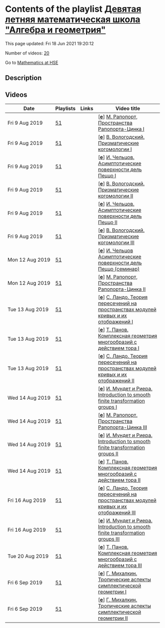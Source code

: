 # Contents of the playlist [Девятая летняя математическая школа "Алгебра и геометрия"](https://www.youtube.com/playlist?list=PLq3E5oubNNoByM-ilPKSfW-HiGAGNY7Jn)

This page updated: Fri 18 Jun 2021 19:20:12

Number of videos: [20](#videos)

Go to [Mathematics at HSE](../README.md)

## Description



## Videos

|Date|Playlists|Links|Video title|
|---|---|---|---|
| Fri&nbsp;9&nbsp;Aug&nbsp;2019 | [51](../playlists/51 "Девятая летняя математическая школа &#34;Алгебра и геометрия&#34;") |  | [[**e**](https://studio.youtube.com/video/O7QZXfVUR80/edit "Edit")] [М. Рапопорт, Пространства Рапопорта-Цинка I](https://www.youtube.com/watch?v=O7QZXfVUR80&list=PLq3E5oubNNoByM-ilPKSfW-HiGAGNY7Jn "Пространства Рапопорта-Цинка --- важнейшие примеры локальных многообразий Шимуры в смысле Шольце. Это пространства модулей p-делимых групп в одном фиксированном классе изогении. В курсе я определю эти объекты и опишу их замечательные свойства. Примерами пространств Рапопорта-Цинка (и единственными из этих пространств, для которых известна явная конструкция) являются пространство Любина-Тэйта и пространство Дринфельда.") |
| Fri&nbsp;9&nbsp;Aug&nbsp;2019 | [51](../playlists/51 "Девятая летняя математическая школа &#34;Алгебра и геометрия&#34;") |  | [[**e**](https://studio.youtube.com/video/Xw39AcD86f0/edit "Edit")] [В. Вологодский. Призматические когомологии I](https://www.youtube.com/watch?v=Xw39AcD86f0&list=PLq3E5oubNNoByM-ilPKSfW-HiGAGNY7Jn "Торическая геометрия и топология даёт Призматические когомологии, придуманные Бхаттом и Шольцем, - удобный язык для построения разнообразных &#34;деформаций&#34; когомологий де Рама (например, кристальных когомологий или q-когомологий де Рама), а также теорем сравнения (как в p-адической теории Ходжа). Курс будет неспешным введением в теорию Бхатта-Шольца.") |
| Fri&nbsp;9&nbsp;Aug&nbsp;2019 | [51](../playlists/51 "Девятая летняя математическая школа &#34;Алгебра и геометрия&#34;") |  | [[**e**](https://studio.youtube.com/video/80LFzkJXnKE/edit "Edit")] [И. Чельцов. Асимптотические поверхности дель Пеццо I](https://www.youtube.com/watch?v=80LFzkJXnKE&list=PLq3E5oubNNoByM-ilPKSfW-HiGAGNY7Jn "Этот курс сфокусирован на одном (достаточно узком, но интересном) классе (лог) многообразий Фано (размерности два). Сначала мы дадим (простое) определение этих поверхностей (с границей). Затем мы получим их полную (очень наглядную) классификацию при (очень естественном) условии гладкости и неприводимости граничного дивизора. После этого мы рассмотрим (детально) вопрос их K-стабильности. А именно, мы покажем как использовать (так называемый) альфа-инвариант Тиана для доказательства K-стабильности найденых нами поверхностей, чей лог-канонический дивизор в пределе тривиален. Потом, мы воспользуемся (отфлоппированным) логарифмическим аналогом препятствия Росса и Томаса и покажем что поверхности, чей лог-канонический дивизор в пределе объемен, не являются K-стабильными. Наконец, мы оценим дельта-инвариант оставшихся поверхностей и покажем что почти все они (кроме шести семейств) также являются K-стабильными и (как следствие) обладают метриками Кэлера-Эйнштейна с (коническими) особенностями вдоль граничной кривой. K-стабильность поверхностей в оставшихся шести семействах (пока) неизвестна. Основная цель курса помочь участникам (коллективно) доказать это (по крайней мере в некоторых частных случаях). Курс не требует никаких специальных знаний кроме (базовой) бирациональной геометриии неособых (проективных) поверхностей.") |
| Fri&nbsp;9&nbsp;Aug&nbsp;2019 | [51](../playlists/51 "Девятая летняя математическая школа &#34;Алгебра и геометрия&#34;") |  | [[**e**](https://studio.youtube.com/video/cfRRAzZxVk4/edit "Edit")] [В. Вологодский. Призматические когомологии II](https://www.youtube.com/watch?v=cfRRAzZxVk4&list=PLq3E5oubNNoByM-ilPKSfW-HiGAGNY7Jn "орическая геометрия и топология даёт Призматические когомологии, придуманные Бхаттом и Шольцем, - удобный язык для построения разнообразных &#34;деформаций&#34; когомологий де Рама (например, кристальных когомологий или q-когомологий де Рама), а также теорем сравнения (как в p-адической теории Ходжа). Курс будет неспешным введением в теорию Бхатта-Шольца.") |
| Fri&nbsp;9&nbsp;Aug&nbsp;2019 | [51](../playlists/51 "Девятая летняя математическая школа &#34;Алгебра и геометрия&#34;") |  | [[**e**](https://studio.youtube.com/video/7hAOxTFVPoQ/edit "Edit")] [И. Чельцов. Асимптотические поверхности дель Пеццо II](https://www.youtube.com/watch?v=7hAOxTFVPoQ&list=PLq3E5oubNNoByM-ilPKSfW-HiGAGNY7Jn "Этот курс сфокусирован на одном (достаточно узком, но интересном) классе (лог) многообразий Фано (размерности два). Сначала мы дадим (простое) определение этих поверхностей (с границей). Затем мы получим их полную (очень наглядную) классификацию при (очень естественном) условии гладкости и неприводимости граничного дивизора. После этого мы рассмотрим (детально) вопрос их K-стабильности. А именно, мы покажем как использовать (так называемый) альфа-инвариант Тиана для доказательства K-стабильности найденых нами поверхностей, чей лог-канонический дивизор в пределе тривиален. Потом, мы воспользуемся (отфлоппированным) логарифмическим аналогом препятствия Росса и Томаса и покажем что поверхности, чей лог-канонический дивизор в пределе объемен, не являются K-стабильными. Наконец, мы оценим дельта-инвариант оставшихся поверхностей и покажем что почти все они (кроме шести семейств) также являются K-стабильными и (как следствие) обладают метриками Кэлера-Эйнштейна с (коническими) особенностями вдоль граничной кривой. K-стабильность поверхностей в оставшихся шести семействах (пока) неизвестна. Основная цель курса помочь участникам (коллективно) доказать это (по крайней мере в некоторых частных случаях). Курс не требует никаких специальных знаний кроме (базовой) бирациональной геометриии неособых (проективных) поверхностей") |
| Fri&nbsp;9&nbsp;Aug&nbsp;2019 | [51](../playlists/51 "Девятая летняя математическая школа &#34;Алгебра и геометрия&#34;") |  | [[**e**](https://studio.youtube.com/video/qIZcKrOwg9I/edit "Edit")] [В. Вологодский. Призматические когомологии III](https://www.youtube.com/watch?v=qIZcKrOwg9I&list=PLq3E5oubNNoByM-ilPKSfW-HiGAGNY7Jn "Торическая геометрия и топология даёт Призматические когомологии, придуманные Бхаттом и Шольцем, - удобный язык для построения разнообразных &#34;деформаций&#34; когомологий де Рама (например, кристальных когомологий или q-когомологий де Рама), а также теорем сравнения (как в p-адической теории Ходжа). Курс будет неспешным введением в теорию Бхатта-Шольца.") |
| Mon&nbsp;12&nbsp;Aug&nbsp;2019 | [51](../playlists/51 "Девятая летняя математическая школа &#34;Алгебра и геометрия&#34;") |  | [[**e**](https://studio.youtube.com/video/793wOxxjCnE/edit "Edit")] [И. Чельцов  Асимптотические поверхности дель Пеццо (семинар)](https://www.youtube.com/watch?v=793wOxxjCnE&list=PLq3E5oubNNoByM-ilPKSfW-HiGAGNY7Jn "Этот курс сфокусирован на одном (достаточно узком, но интересном) классе (лог) многообразий Фано (размерности два). Сначала мы дадим (простое) определение этих поверхностей (с границей). Затем мы получим их полную (очень наглядную) классификацию при (очень естественном) условии гладкости и неприводимости граничного дивизора. После этого мы рассмотрим (детально) вопрос их K-стабильности. А именно, мы покажем как использовать (так называемый) альфа-инвариант Тиана для доказательства K-стабильности найденых нами поверхностей, чей лог-канонический дивизор в пределе тривиален. Потом, мы воспользуемся (отфлоппированным) логарифмическим аналогом препятствия Росса и Томаса и покажем что поверхности, чей лог-канонический дивизор в пределе объемен, не являются K-стабильными. Наконец, мы оценим дельта-инвариант оставшихся поверхностей и покажем что почти все они (кроме шести семейств) также являются K-стабильными и (как следствие) обладают метриками Кэлера-Эйнштейна с (коническими) особенностями вдоль граничной кривой. K-стабильность поверхностей в оставшихся шести семействах (пока) неизвестна. Основная цель курса помочь участникам (коллективно) доказать это (по крайней мере в некоторых частных случаях). Курс не требует никаких специальных знаний кроме (базовой) бирациональной геометриии неособых (проективных) поверхностей.") |
| Mon&nbsp;12&nbsp;Aug&nbsp;2019 | [51](../playlists/51 "Девятая летняя математическая школа &#34;Алгебра и геометрия&#34;") |  | [[**e**](https://studio.youtube.com/video/HpWOERn0fUE/edit "Edit")] [М. Рапопорт, Пространства Рапопорта-Цинка II](https://www.youtube.com/watch?v=HpWOERn0fUE&list=PLq3E5oubNNoByM-ilPKSfW-HiGAGNY7Jn "Пространства Рапопорта-Цинка --- важнейшие примеры локальных многообразий Шимуры в смысле Шольце. Это пространства модулей p-делимых групп в одном фиксированном классе изогении. В курсе я определю эти объекты и опишу их замечательные свойства. Примерами пространств Рапопорта-Цинка (и единственными из этих пространств, для которых известна явная конструкция) являются пространство Любина-Тэйта и пространство Дринфельда.") |
| Tue&nbsp;13&nbsp;Aug&nbsp;2019 | [51](../playlists/51 "Девятая летняя математическая школа &#34;Алгебра и геометрия&#34;") |  | [[**e**](https://studio.youtube.com/video/iBiDc8Dj_eg/edit "Edit")] [С. Ландо. Теория пересечений на пространствах модулей кривых и их отображений I](https://www.youtube.com/watch?v=iBiDc8Dj_eg&list=PLq3E5oubNNoByM-ilPKSfW-HiGAGNY7Jn "М.Казарян, С.Ландо, В.Прасолов, Алгебраические кривые: по направлению к пространствам модулей М., МЦНМО, 2018") |
| Tue&nbsp;13&nbsp;Aug&nbsp;2019 | [51](../playlists/51 "Девятая летняя математическая школа &#34;Алгебра и геометрия&#34;") |  | [[**e**](https://studio.youtube.com/video/DF4MDM4B-TA/edit "Edit")] [Т. Панов. Комплексная геометрия многообразий с действием тора I](https://www.youtube.com/watch?v=DF4MDM4B-TA&list=PLq3E5oubNNoByM-ilPKSfW-HiGAGNY7Jn "Торическая геометрия и топология даёт большое количество примеров многообразий с &#34;нестандартными&#34; комплексными структурами, т.е. некэлеровыми и даже не мойшезоновыми. Одним из основных классов таких примеров являются момент-угол-многообразия. Комплексное момент-угол-многообразие Z задаётся некоторым набором комбинаторно-геометрических данных, включающих полный симплициальный (но не обязательно рациональный) веер. В случае рациональных вееров многообразие Z является тотальным пространством голоморфного расслоения над торическим многообразием со слоем компактный комплексный тор. В этом случае инварианты комплексной структуры на Z, такие как когомологии Дольбо и числа Ходжа, могут быть описаны при помощи спектральной последовательности Бореля голоморфного расслоения.&#013;&#013;В общем случае на комплексном момент-угол-многообразии Z имеется каноническое голоморфное слоение F, эквивариантное под действием алгебраического тора. Примеры момент-угол-многообразий включают многообразия Хопфа, Калаби-Экманна и их деформации. Пара (Z,F) из многообразия и голомофрного слоения также изучалась как модель для некоммутативных торических многообразий в работах Katzarkov, Lupercio, Meersseman, Verjovsky (arXiv:1308.2774) и Ratiu, Zung (arXiv:1705.11110) .&#013;&#013;Геометрия многообразий Z и слоений F весьма интересна и нестандартна. Основным инструментом для изучения геометрии комплексных момент-угол-многообразий Z является трансверсально кэлерова форма для слоения F. Такая форма существует при некоторых ограничениях на комбинаторные данные. Путём интегрирования трансверсально кэлеровой формы доказывается, что любое кэлерово подмногообразие в момент-угол-многообразии Z лежит в листе слоения F. Для общего момент-угол-многообразия Z в своём комбинаторном классе все его подмногообразия являются момент-угол-многообразиями меньшей размерности, а значит число их конечно. Это влечёт, в частности, что Z не допускает непостоянных мероморфных функций, т.е. его алгебраическая размерность равна нулю.&#013;&#013;Battaglia, Zaffran (arXiv:1108.1637) вычислили базисные числа Бетти для канонического голоморфного слоения на момент-угол-многообразии Z, соответствующем расщепляемому (shellable) вееру. Ими была высказана гипотеза, что кольцо базисных когомологий в случае произвольного симплициального веера имеет тот же вид, что и кольцо когомологий полного симплициального торического многообразия (даваемое теоремой Данилова-Юркевича). Мы доказываем эту гипотезу. Доказательство использует спектральную последовательность Эйленберга-Мура; ключевым утверждением здесь является формальность модели Картана для действия тора на Z.") |
| Tue&nbsp;13&nbsp;Aug&nbsp;2019 | [51](../playlists/51 "Девятая летняя математическая школа &#34;Алгебра и геометрия&#34;") |  | [[**e**](https://studio.youtube.com/video/md0z_aoczuE/edit "Edit")] [С. Ландо. Теория пересечений на пространствах модулей кривых и их отображений II](https://www.youtube.com/watch?v=md0z_aoczuE&list=PLq3E5oubNNoByM-ilPKSfW-HiGAGNY7Jn "М.Казарян, С.Ландо, В.Прасолов, Алгебраические кривые: по направлению к пространствам модулей М., МЦНМО, 2018") |
| Wed&nbsp;14&nbsp;Aug&nbsp;2019 | [51](../playlists/51 "Девятая летняя математическая школа &#34;Алгебра и геометрия&#34;") |  | [[**e**](https://studio.youtube.com/video/QvcLit1GMYk/edit "Edit")] [И. Мундет и Риера. Introduction to smooth finite transformation groups I](https://www.youtube.com/watch?v=QvcLit1GMYk&list=PLq3E5oubNNoByM-ilPKSfW-HiGAGNY7Jn "I will give an introduction to the theory of smooth finite transformation groups. My choice of material will be guided by the problem of determining which finite groups admit smooth effective actions on a given manifold. A complete answer to this problem is at present out of reach, but many partial results are available. Among these, I will explain: (i) the basics of Smith theory, (ii) a classical result of Mann and Su on actions of finite abelian groups, and (iii) some of the recent results on the Jordan property for diffeomorphism groups. With this motivation in mind I will explain basic facts on differential topology, group cohomology and equivariant cohomology. I will only assume that the audience is familiar with standard notions in algebraic topology such as singular (co)homology and spectral sequences, basic differential and Riemannian geometry, and very basic notions on finite groups.") |
| Wed&nbsp;14&nbsp;Aug&nbsp;2019 | [51](../playlists/51 "Девятая летняя математическая школа &#34;Алгебра и геометрия&#34;") |  | [[**e**](https://studio.youtube.com/video/T7VAASVo9zQ/edit "Edit")] [М. Рапопорт. Пространства Рапопорта-Цинка III](https://www.youtube.com/watch?v=T7VAASVo9zQ&list=PLq3E5oubNNoByM-ilPKSfW-HiGAGNY7Jn "Пространства Рапопорта-Цинка --- важнейшие примеры локальных многообразий Шимуры в смысле Шольце. Это пространства модулей p-делимых групп в одном фиксированном классе изогении. В курсе я определю эти объекты и опишу их замечательные свойства. Примерами пространств Рапопорта-Цинка (и единственными из этих пространств, для которых известна явная конструкция) являются пространство Любина-Тэйта и пространство Дринфельда.") |
| Wed&nbsp;14&nbsp;Aug&nbsp;2019 | [51](../playlists/51 "Девятая летняя математическая школа &#34;Алгебра и геометрия&#34;") |  | [[**e**](https://studio.youtube.com/video/2remnMFWYcw/edit "Edit")] [И. Мундет и Риера. Introduction to smooth finite transformation groups II](https://www.youtube.com/watch?v=2remnMFWYcw&list=PLq3E5oubNNoByM-ilPKSfW-HiGAGNY7Jn "I will give an introduction to the theory of smooth finite transformation groups. My choice of material will be guided by the problem of determining which finite groups admit smooth effective actions on a given manifold. A complete answer to this problem is at present out of reach, but many partial results are available. Among these, I will explain: (i) the basics of Smith theory, (ii) a classical result of Mann and Su on actions of finite abelian groups, and (iii) some of the recent results on the Jordan property for diffeomorphism groups. With this motivation in mind I will explain basic facts on differential topology, group cohomology and equivariant cohomology. I will only assume that the audience is familiar with standard notions in algebraic topology such as singular (co)homology and spectral sequences, basic differential and Riemannian geometry, and very basic notions on finite groups.") |
| Wed&nbsp;14&nbsp;Aug&nbsp;2019 | [51](../playlists/51 "Девятая летняя математическая школа &#34;Алгебра и геометрия&#34;") |  | [[**e**](https://studio.youtube.com/video/WEV6iwurbnI/edit "Edit")] [Т. Панов. Комплексная геометрия многообразий с действием тора II](https://www.youtube.com/watch?v=WEV6iwurbnI&list=PLq3E5oubNNoByM-ilPKSfW-HiGAGNY7Jn "Торическая геометрия и топология даёт большое количество примеров многообразий с &#34;нестандартными&#34; комплексными структурами, т.е. некэлеровыми и даже не мойшезоновыми. Одним из основных классов таких примеров являются момент-угол-многообразия. Комплексное момент-угол-многообразие Z задаётся некоторым набором комбинаторно-геометрических данных, включающих полный симплициальный (но не обязательно рациональный) веер. В случае рациональных вееров многообразие Z является тотальным пространством голоморфного расслоения над торическим многообразием со слоем компактный комплексный тор. В этом случае инварианты комплексной структуры на Z, такие как когомологии Дольбо и числа Ходжа, могут быть описаны при помощи спектральной последовательности Бореля голоморфного расслоения.&#013;&#013;В общем случае на комплексном момент-угол-многообразии Z имеется каноническое голоморфное слоение F, эквивариантное под действием алгебраического тора. Примеры момент-угол-многообразий включают многообразия Хопфа, Калаби-Экманна и их деформации. Пара (Z,F) из многообразия и голомофрного слоения также изучалась как модель для некоммутативных торических многообразий в работах Katzarkov, Lupercio, Meersseman, Verjovsky (arXiv:1308.2774) и Ratiu, Zung (arXiv:1705.11110) .&#013;&#013;Геометрия многообразий Z и слоений F весьма интересна и нестандартна. Основным инструментом для изучения геометрии комплексных момент-угол-многообразий Z является трансверсально кэлерова форма для слоения F. Такая форма существует при некоторых ограничениях на комбинаторные данные. Путём интегрирования трансверсально кэлеровой формы доказывается, что любое кэлерово подмногообразие в момент-угол-многообразии Z лежит в листе слоения F. Для общего момент-угол-многообразия Z в своём комбинаторном классе все его подмногообразия являются момент-угол-многообразиями меньшей размерности, а значит число их конечно. Это влечёт, в частности, что Z не допускает непостоянных мероморфных функций, т.е. его алгебраическая размерность равна нулю.&#013;&#013;Battaglia, Zaffran (arXiv:1108.1637) вычислили базисные числа Бетти для канонического голоморфного слоения на момент-угол-многообразии Z, соответствующем расщепляемому (shellable) вееру. Ими была высказана гипотеза, что кольцо базисных когомологий в случае произвольного симплициального веера имеет тот же вид, что и кольцо когомологий полного симплициального торического многообразия (даваемое теоремой Данилова-Юркевича). Мы доказываем эту гипотезу. Доказательство использует спектральную последовательность Эйленберга-Мура; ключевым утверждением здесь является формальность модели Картана для действия тора на Z.") |
| Fri&nbsp;16&nbsp;Aug&nbsp;2019 | [51](../playlists/51 "Девятая летняя математическая школа &#34;Алгебра и геометрия&#34;") |  | [[**e**](https://studio.youtube.com/video/2m70tqYfhs0/edit "Edit")] [С. Ландо. Теория пересечений на пространствах модулей кривых и их отображений III](https://www.youtube.com/watch?v=2m70tqYfhs0&list=PLq3E5oubNNoByM-ilPKSfW-HiGAGNY7Jn "М.Казарян, С.Ландо, В.Прасолов, Алгебраические кривые: по направлению к пространствам модулей М., МЦНМО, 2018") |
| Fri&nbsp;16&nbsp;Aug&nbsp;2019 | [51](../playlists/51 "Девятая летняя математическая школа &#34;Алгебра и геометрия&#34;") |  | [[**e**](https://studio.youtube.com/video/rXcUbQyhr_c/edit "Edit")] [И. Мундет и Риера. Introduction to smooth finite transformation groups III](https://www.youtube.com/watch?v=rXcUbQyhr_c&list=PLq3E5oubNNoByM-ilPKSfW-HiGAGNY7Jn "I will give an introduction to the theory of smooth finite transformation groups. My choice of material will be guided by the problem of determining which finite groups admit smooth effective actions on a given manifold. A complete answer to this problem is at present out of reach, but many partial results are available. Among these, I will explain: (i) the basics of Smith theory, (ii) a classical result of Mann and Su on actions of finite abelian groups, and (iii) some of the recent results on the Jordan property for diffeomorphism groups. With this motivation in mind I will explain basic facts on differential topology, group cohomology and equivariant cohomology. I will only assume that the audience is familiar with standard notions in algebraic topology such as singular (co)homology and spectral sequences, basic differential and Riemannian geometry, and very basic notions on finite groups.") |
| Tue&nbsp;20&nbsp;Aug&nbsp;2019 | [51](../playlists/51 "Девятая летняя математическая школа &#34;Алгебра и геометрия&#34;") |  | [[**e**](https://studio.youtube.com/video/vhzQxAqSu1M/edit "Edit")] [Т. Панов. Комплексная геометрия многообразий с действием тора III](https://www.youtube.com/watch?v=vhzQxAqSu1M&list=PLq3E5oubNNoByM-ilPKSfW-HiGAGNY7Jn "Торическая геометрия и топология даёт большое количество примеров многообразий с &#34;нестандартными&#34; комплексными структурами, т.е. некэлеровыми и даже не мойшезоновыми. Одним из основных классов таких примеров являются момент-угол-многообразия. Комплексное момент-угол-многообразие Z задаётся некоторым набором комбинаторно-геометрических данных, включающих полный симплициальный (но не обязательно рациональный) веер. В случае рациональных вееров многообразие Z является тотальным пространством голоморфного расслоения над торическим многообразием со слоем компактный комплексный тор. В этом случае инварианты комплексной структуры на Z, такие как когомологии Дольбо и числа Ходжа, могут быть описаны при помощи спектральной последовательности Бореля голоморфного расслоения.&#013;В общем случае на комплексном момент-угол-многообразии Z имеется каноническое голоморфное слоение F, эквивариантное под действием алгебраического тора. Примеры момент-угол-многообразий включают многообразия Хопфа, Калаби-Экманна и их деформации. Пара (Z,F) из многообразия и голомофрного слоения также изучалась как модель для некоммутативных торических многообразий в работах Katzarkov, Lupercio, Meersseman, Verjovsky (arXiv:1308.2774) и Ratiu, Zung (arXiv:1705.11110) .&#013;Геометрия многообразий Z и слоений F весьма интересна и нестандартна. Основным инструментом для изучения геометрии комплексных момент-угол-многообразий Z является трансверсально кэлерова форма для слоения F. Такая форма существует при некоторых ограничениях на комбинаторные данные. Путём интегрирования трансверсально кэлеровой формы доказывается, что любое кэлерово подмногообразие в момент-угол-многообразии Z лежит в листе слоения F. Для общего момент-угол-многообразия Z в своём комбинаторном классе все его подмногообразия являются момент-угол-многообразиями меньшей размерности, а значит число их конечно. Это влечёт, в частности, что Z не допускает непостоянных мероморфных функций, т.е. его алгебраическая размерность равна нулю.&#013;&#013;Battaglia, Zaffran (arXiv:1108.1637) вычислили базисные числа Бетти для канонического голоморфного слоения на момент-угол-многообразии Z, соответствующем расщепляемому (shellable) вееру. Ими была высказана гипотеза, что кольцо базисных когомологий в случае произвольного симплициального веера имеет тот же вид, что и кольцо когомологий полного симплициального торического многообразия (даваемое теоремой Данилова-Юркевича). Мы доказываем эту гипотезу. Доказательство использует спектральную последовательность Эйленберга-Мура; ключевым утверждением здесь является формальность модели Картана для действия тора на Z.") |
| Fri&nbsp;6&nbsp;Sep&nbsp;2019 | [51](../playlists/51 "Девятая летняя математическая школа &#34;Алгебра и геометрия&#34;") |  | [[**e**](https://studio.youtube.com/video/JJO61VILPBA/edit "Edit")] [Г. Михалкин. Тропические аспекты симплектической геометрии I](https://www.youtube.com/watch?v=JJO61VILPBA&list=PLq3E5oubNNoByM-ilPKSfW-HiGAGNY7Jn "Мы рассмотрим такие основные понятия симплектической и тропической геометрии как многообразия (в частности, торические многообразия), их лагранжевы подмногообразия, инварианты Громова-Виттена, ёмкость. Внимание будет уделено случаям, в которых тропическая геометрия позволяет визуализировать эти понятия, а также производить вычисления.") |
| Fri&nbsp;6&nbsp;Sep&nbsp;2019 | [51](../playlists/51 "Девятая летняя математическая школа &#34;Алгебра и геометрия&#34;") |  | [[**e**](https://studio.youtube.com/video/MlElxmr8zBM/edit "Edit")] [Г. Михалкин. Тропические аспекты симплектической геометрии II](https://www.youtube.com/watch?v=MlElxmr8zBM&list=PLq3E5oubNNoByM-ilPKSfW-HiGAGNY7Jn "Мы рассмотрим такие основные понятия симплектической и тропической геометрии как многообразия (в частности, торические многообразия), их лагранжевы подмногообразия, инварианты Громова-Виттена, ёмкость. Внимание будет уделено случаям, в которых тропическая геометрия позволяет визуализировать эти понятия, а также производить вычисления.") |
